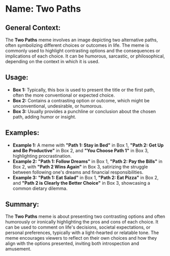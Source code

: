 # Name: Two Paths
## General Context:
The **Two Paths** meme involves an image depicting two alternative paths, often symbolizing different choices or outcomes in life. The meme is commonly used to highlight contrasting options and the consequences or implications of each choice. It can be humorous, sarcastic, or philosophical, depending on the context in which it is used.

## Usage:
- **Box 1:** Typically, this box is used to present the title or the first path, often the more conventional or expected choice.
- **Box 2:** Contains a contrasting option or outcome, which might be unconventional, undesirable, or humorous.
- **Box 3:** Usually provides a punchline or conclusion about the chosen path, adding humor or insight.

## Examples:
- **Example 1:** A meme with **"Path 1: Stay in Bed"** in Box 1, **"Path 2: Get Up and Be Productive"** in Box 2, and **"You Choose Path 1"** in Box 3, highlighting procrastination.
- **Example 2:** **"Path 1: Follow Dreams"** in Box 1, **"Path 2: Pay the Bills"** in Box 2, with **"Path 2 Wins Again"** in Box 3, satirizing the struggle between following one's dreams and financial responsibilities.
- **Example 3:** **"Path 1: Eat Salad"** in Box 1, **"Path 2: Eat Pizza"** in Box 2, and **"Path 2 is Clearly the Better Choice"** in Box 3, showcasing a common dietary dilemma.

## Summary:
The **Two Paths** meme is about presenting two contrasting options and often humorously or ironically highlighting the pros and cons of each choice. It can be used to comment on life's decisions, societal expectations, or personal preferences, typically with a light-hearted or relatable tone. The meme encourages viewers to reflect on their own choices and how they align with the options presented, inviting both introspection and amusement.